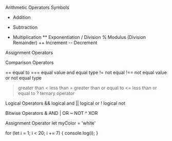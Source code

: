 <!-- QUESTION 1 -->

Arithmetic Operators Symbols

<!-- +, -, *, /, ++, --, %, ** -->

- Addition

* Subtraction

- Multiplication
  \*\* Exponentiation
  / Division
  % Modulus (Division Remainder)
  ++ Increment
  -- Decrement

Assignment Operators

<!-- =. +=, -=, *=, /=, %=, **= -->

Comparison Operators

<!-- ==, ===, !=, !==, >, <, >=, <=, ? -->

== equal to
=== equal value and equal type
!= not equal
!== not equal value or not equal type

> greater than
> < less than
> = greater than or equal to
> <= less than or equal to
> ? ternary operator

Logical Operators
&& logical and
|| logical or
! logical not

Bitwise Operators
& AND
| OR
~ NOT
^ XOR

<!-- << left shift
>>
>>> -->

<!-- QUESTION 2 -->

Assignment Operator
let myColor = 'white'

<!-- QUESTION 4 -->

for (let i = 1; i < 20; i += 7) {
console.log(i);
}

<!--
 1
8
15 -->
